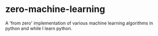 # zero-machine-learning
A 'from zero' implementation of various machine learning algorithms in python and while I learn python.
